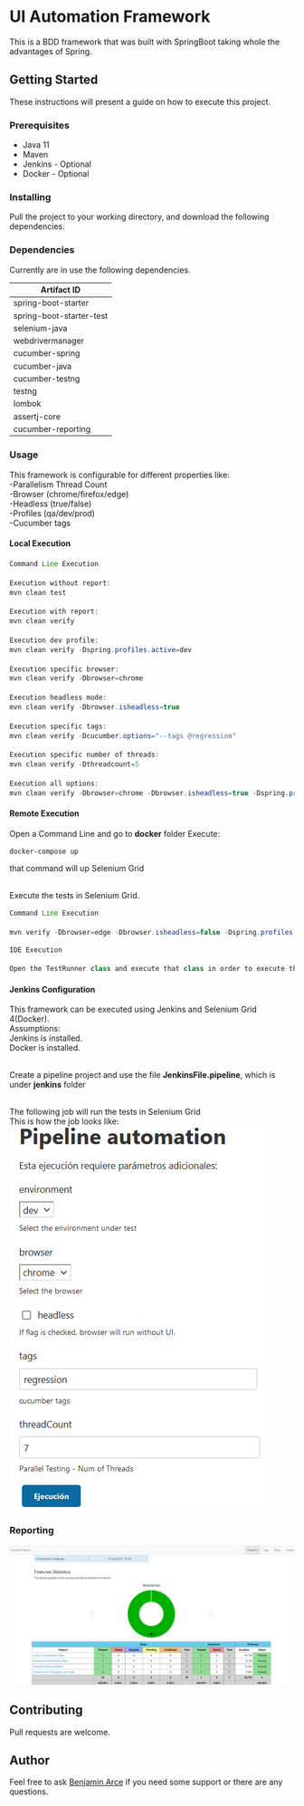 # UI Automation Framework
This is a BDD framework that was built with SpringBoot taking whole the advantages of Spring. 

## Getting Started

These instructions will present a guide on how to execute this project.

### Prerequisites

* Java 11
* Maven
* Jenkins - Optional
* Docker - Optional

### Installing

Pull the project to your working directory, and download the following dependencies.

### Dependencies

Currently are in use the following dependencies.

|Artifact ID                	|   
|---                        	|
|spring-boot-starter			|
|spring-boot-starter-test		|
|selenium-java              	|
|webdrivermanager           	|
|cucumber-spring            	|
|cucumber-java              	|
|cucumber-testng            	|
|testng                     	|
|lombok                     	|
|assertj-core              		|
|cucumber-reporting        		|

### Usage
This framework is configurable for different properties like:
<br /> -Parallelism Thread Count
<br /> -Browser (chrome/firefox/edge)
<br /> -Headless (true/false)
<br /> -Profiles (qa/dev/prod) 
<br /> -Cucumber tags

#### Local Execution  
```java
Command Line Execution

Execution without report:
mvn clean test

Execution with report:
mvn clean verify

Execution dev profile:
mvn clean verify -Dspring.profiles.active=dev

Execution specific browser:
mvn clean verify -Dbrowser=chrome

Execution headless mode:
mvn clean verify -Dbrowser.isheadless=true

Execution specific tags:
mvn clean verify -Dcucumber.options="--tags @regression"

Execution specific number of threads:
mvn clean verify -Dthreadcount=5

Execution all options:
mvn clean verify -Dbrowser=chrome -Dbrowser.isheadless=true -Dspring.profiles.active=dev -Dcucumber.options="--tags @regression" -Dthreadcount=5
```

#### Remote Execution 
Open a Command Line and go to **docker** folder
Execute:
```
docker-compose up
```
that command will up Selenium Grid

<br /> Execute the tests in Selenium Grid.
 
```java
Command Line Execution

mvn verify -Dbrowser=edge -Dbrowser.isheadless=false -Dspring.profiles.active=remote,dev -Dcucumber.options="--tags @regression" -Dthreadcount=5
```

```java
IDE Execution

Open the TestRunner class and execute that class in order to execute the tests
```

#### Jenkins Configuration
This framework can be executed using Jenkins and Selenium Grid 4(Docker).
<br /> Assumptions:
<br /> Jenkins is installed.
<br /> Docker is installed.

<br /> Create a pipeline project and use the file **JenkinsFile.pipeline**, which is under **jenkins** folder

<br /> The following job will run the tests in Selenium Grid
<br /> This is how the job looks like:
![Report](target/image/pipeline.png)

### Reporting

![Report](target/image/report.png)

## Contributing
Pull requests are welcome.

## Author
Feel free to ask [Benjamin Arce](benjamin_arce1991@hotmail.com) if you need some support or there are any questions.